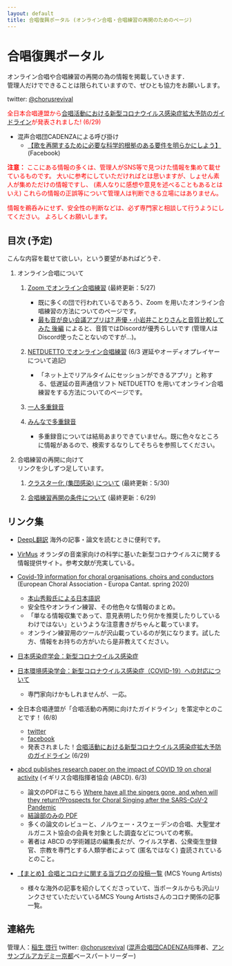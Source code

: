 ```yaml
---
layout: default
title: 合唱復興ポータル (オンライン合唱・合唱練習の再開のためのページ)
---
```


# 合唱復興ポータル

 オンライン合唱や合唱練習の再開の為の情報を掲載していきます．  
 管理人だけでできることは限られていますので、ぜひとも協力をお願いします。
 
 twitter: [@chorusrevival](https://twitter.com/chorusrevival)

<span style="color:red">全日本合唱連盟から[合唱活動における新型コロナウイルス感染症拡大予防のガイドライン](https://jcanet.or.jp/news/COVID-19.htm)が発表されました! (6/29)

- 混声合唱団CADENZAによる呼び掛け
  - [【歌を再開するために必要な科学的根拠のある要件を明らかにしよう】](https://www.facebook.com/corocadenzakyotojp/posts/3119018861490717) (Facebook)

<span style="color:red">**注意：** ここにある情報の多くは、管理人がSNS等で見つけた情報を集めて載せているものです。
大いに参考にしていただければとは思いますが、しょせん素人が集めただけの情報ですし、
(素人なりに感想や意見を述べることもあるとはいえ)
これらの情報の正誤等について管理人は判断できる立場にはありません。</span>

<span style="color:red">情報を鵜呑みにせず、安全性の判断などは、必ず専門家と相談して行うようにしてください。
よろしくお願いします。</span>

## 目次 (予定)

こんな内容を載せて欲しい，という要望があればどうぞ．

1. オンライン合唱について

    1. [Zoom でオンライン合唱練習](zoom.html) (最終更新：5/27)
	   - 既に多くの団で行われているであろう、Zoom を用いたオンライン合唱練習の方法についてのページです。
	   - [最も音が良い会議アプリは? 声優・小岩井ことりさんと音質比較してみた 後編](https://av.watch.impress.co.jp/docs/series/dal/1249614.html) によると、音質ではDiscordが優秀らしいです (管理人はDiscord使ったことないのですが…)。
	   
    1. [NETDUETTO でオンライン合唱練習](netduetto.html) (6/3 遅延やオーディオプレイヤーについて追記)
	   - 「ネット上でリアルタイムにセッションができるアプリ」と称する、低遅延の音声通信ソフト NETDUETTO を用いてオンライン合唱練習をする方法についてのページです。
	
    1. [一人多重録音](overdub-alone.html)

    1. [みんなで多重録音](overdub.html)

	   - 多重録音については結局あまりできていません。既に色々なところに情報があるので、検索するなりしてそちらを参照してください。
	
1. 合唱練習の再開に向けて  
リンクを少しずつ足しています。

    1. [クラスター化 (集団感染) について](cluster.html) (最終更新：5/30)

    1. [合唱練習再開の条件について](offline-reharsal.html) (最終更新：6/29)

## リンク集

- [DeepL翻訳](https://www.deepl.com/translator) 海外の記事・論文を読むときに便利です。
- [VirMus](https://virmus.nl) オランダの音楽家向けの科学に基いた新型コロナウイルスに関する情報提供サイト。参考文献が充実している。

- [Covid-19 information for choral organisations, choirs and conductors](https://docs.google.com/document/u/0/d/1QHhJbirrbPWQ6CFxbj-uy_3QwjNvXlPptchFvVoLlHg/mobilebasic) (European Choral Association - Europa Cantat. spring 2020)
  - [本山秀毅氏による日本語訳](https://www.facebook.com/permalink.php?story_fbid=3024514567626892&id=100002051359009)
  - 安全性やオンライン練習、その他色々な情報のまとめ。
  - 「単なる情報収集であって、意見表明したり何かを推奨したりしているわけではない」というような注意書きがちゃんと載っています。
  - オンライン練習用のツールが沢山載っているのが気になります。試した方、情報をお持ちの方がいたら是非教えてください。

- [日本感染症学会：新型コロナウイルス感染症](http://www.kansensho.or.jp/modules/topics/index.php?content_id=31)
- [日本環境感染学会：新型コロナウイルス感染症（COVID-19）への対応について](http://www.kankyokansen.org/modules/news/index.php?content_id=328)
  - 専門家向けかもしれませんが、一応。

- 全日本合唱連盟が「合唱活動の再開に向けたガイドライン」を策定中とのことです！ (6/8)
  - [twitter](https://twitter.com/JCA_from1948/status/1269872726161809408)
  - [facebook](https://www.facebook.com/JCA1948/posts/3328120750532685)
  - 発表されました！[合唱活動における新型コロナウイルス感染症拡大予防のガイドライン](https://jcanet.or.jp/news/COVID-19.htm) (6/29)
  
- [abcd publishes research paper on the impact of COVID 19 on choral activity](https://www.abcd.org.uk/news/2020/06/abcd_publishes_research_paper_on_the_impact_of_COVID19) (イギリス合唱指揮者協会 (ABCD). 6/3)
  - 論文のPDFはこちら [Where have all the singers gone, and when will they return?Prospects for Choral Singing after the SARS-CoV-2  Pandemic](https://www.abcd.org.uk/storage/Choral_Directions_Research/Where_have_all_the_singers_gone_publication_version.pdf) 
  - [結論部のみの PDF](https://www.abcd.org.uk/storage/Choral_leader_resources/ABCD_Where_have_all_the_singers_gone_-_conclusions.pdf)
  - 多くの論文のレビューと、ノルウェー・スウェーデンの合唱、大聖堂オルガニスト協会の会員を対象とした調査などについての考察。
  - 著者は ABCD の学術雑誌の編集長だが、ウイルス学者、公衆衛生登録官、宗教を専門とする人類学者によって (匿名ではなく) 査読されているとのこと。

- [【まとめ】合唱とコロナに関する当ブログの投稿一覧](https://mcsya.org/list-corona-and-choir/) (MCS Young Artists)
  - 様々な海外の記事を紹介してくださっていて、当ポータルからも沢山リンクさせていただいているMCS Young Artistsさんのコロナ関係の記事一覧。


## 連絡先

管理人：[稲生 啓行](https://www.math.kyoto-u.ac.jp/~inou/) twitter: [@chorusrevival](https://twitter.com/chorusrevival) ([混声合唱団CADENZA](http://web.kyoto-inet.or.jp/people/tomo0726/cadenza/)指揮者、[アンサンブルアカデミー京都](http://academy-kyoto.music.coocan.jp/)ベースパートリーダー)
